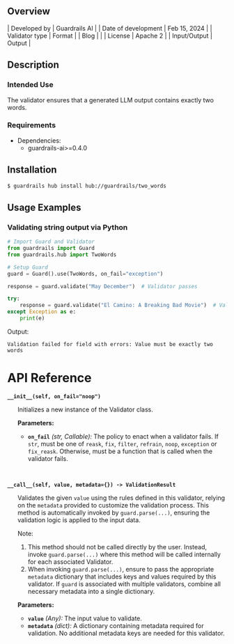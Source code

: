 ## Overview

| Developed by | Guardrails AI |
| Date of development | Feb 15, 2024 |
| Validator type | Format |
| Blog |  |
| License | Apache 2 |
| Input/Output | Output |

## Description

### Intended Use
The validator ensures that a generated LLM output contains exactly two words.

### Requirements

* Dependencies:
    - guardrails-ai>=0.4.0

## Installation

```bash
$ guardrails hub install hub://guardrails/two_words
```

## Usage Examples

### Validating string output via Python

```python
# Import Guard and Validator
from guardrails import Guard
from guardrails.hub import TwoWords

# Setup Guard
guard = Guard().use(TwoWords, on_fail="exception")

response = guard.validate("May December")  # Validator passes

try:
    response = guard.validate("El Camino: A Breaking Bad Movie")  # Validator fails
except Exception as e:
    print(e)
```
Output:
```console
Validation failed for field with errors: Value must be exactly two words
```

# API Reference

**`__init__(self, on_fail="noop")`**
<ul>

Initializes a new instance of the Validator class.

**Parameters:**

- **`on_fail`** *(str, Callable):* The policy to enact when a validator fails. If `str`, must be one of `reask`, `fix`, `filter`, `refrain`, `noop`, `exception` or `fix_reask`. Otherwise, must be a function that is called when the validator fails.

</ul>

<br>

**`__call__(self, value, metadata={}) -> ValidationResult`**

<ul>

Validates the given `value` using the rules defined in this validator, relying on the `metadata` provided to customize the validation process. This method is automatically invoked by `guard.parse(...)`, ensuring the validation logic is applied to the input data.

Note:

1. This method should not be called directly by the user. Instead, invoke `guard.parse(...)` where this method will be called internally for each associated Validator.
2. When invoking `guard.parse(...)`, ensure to pass the appropriate `metadata` dictionary that includes keys and values required by this validator. If `guard` is associated with multiple validators, combine all necessary metadata into a single dictionary.

**Parameters:**

- **`value`** *(Any):* The input value to validate.
- **`metadata`** *(dict):* A dictionary containing metadata required for validation. No additional metadata keys are needed for this validator.

</ul>
